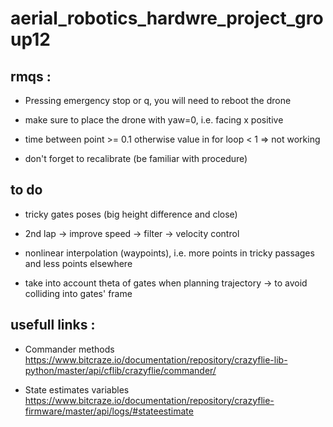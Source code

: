 # aerial_robotics_hardwre_project_group12



## rmqs : 
- Pressing emergency stop or q, you will need to reboot the drone

- make sure to place the drone with yaw=0, i.e. facing x positive

- time between point >= 0.1 otherwise value in for loop < 1 => not working

- don't forget to recalibrate (be familiar with procedure)


## to do

- tricky gates poses (big height difference and close)

- 2nd lap -> improve speed -> filter -> velocity control

- nonlinear interpolation (waypoints), i.e. more points in tricky passages and less points elsewhere

- take into account theta of gates when planning trajectory -> to avoid colliding into gates' frame


## usefull links : 
- Commander methods\
https://www.bitcraze.io/documentation/repository/crazyflie-lib-python/master/api/cflib/crazyflie/commander/

- State estimates variables\
 https://www.bitcraze.io/documentation/repository/crazyflie-firmware/master/api/logs/#stateestimate
 